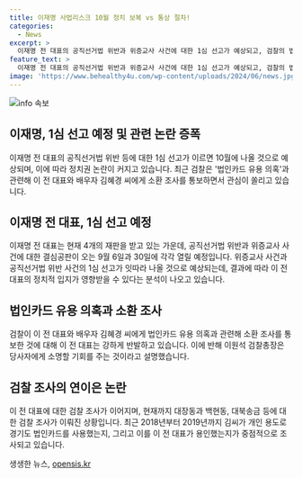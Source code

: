 ```yaml
---
title: 이재명 사법리스크 10월 정치 보복 vs 통상 절차!
categories:
  - News
excerpt: >
  이재명 전 대표의 공직선거법 위반과 위증교사 사건에 대한 1심 선고가 예상되고, 검찰의 법인카드 유용 의혹과 관련한 소환 조사로 정치권 논란이 확대되고 있습니다. 9월에 결심공판을 앞두고 있는 상황에서, 10월에 1심 선고가 잇따를 것으로 예상되며, 결과에 따라 대권 주자로서의 입지가 달라질 수 있다는 분석이 나오고 있습니다. 이에 대한 이 전 대표의 반발과 검찰의 입장 차이가 논란을 더 키우는 상황입니다. 경기도 법인카드 이용 의혹이 조사의 핵심으로 떠오르고 있어, 사람들의 이목이 집중되고 있는 상황입니다.
feature_text: >
  이재명 전 대표의 공직선거법 위반과 위증교사 사건에 대한 1심 선고가 예상되고, 검찰의 법인카드 유용 의혹과 관련한 소환 조사로 정치권 논란이 확대되고 있습니다. 9월에 결심공판을 앞두고 있는 상황에서, 10월에 1심 선고가 잇따를 것으로 예상되며, 결과에 따라 대권 주자로서의 입지가 달라질 수 있다는 분석이 나오고 있습니다. 이에 대한 이 전 대표의 반발과 검찰의 입장 차이가 논란을 더 키우는 상황입니다. 경기도 법인카드 이용 의혹이 조사의 핵심으로 떠오르고 있어, 사람들의 이목이 집중되고 있는 상황입니다.
image: 'https://www.behealthy4u.com/wp-content/uploads/2024/06/news.jpg'
---
```


<p><img src="https://www.behealthy4u.com/wp-content/uploads/2024/06/news.jpg" alt="info 속보" /></p>

<h2>이재명, 1심 선고 예정 및 관련 논란 증폭</h2>

<p data-ke-size="size16">이재명 전 대표의 공직선거법 위반 등에 대한 1심 선고가 이르면 10월에 나올 것으로 예상되며, 이에 따라 정치권 논란이 커지고 있습니다. 최근 검찰은 '법인카드 유용 의혹'과 관련해 이 전 대표와 배우자 김혜경 씨에게 소환 조사를 통보하면서 관심이 쏠리고 있습니다.</p>

<h2 data-ke-size="size26">이재명 전 대표, 1심 선고 예정</h2>

<p data-ke-size="size16">이재명 전 대표는 현재 4개의 재판을 받고 있는 가운데, 공직선거법 위반과 위증교사 사건에 대한 결심공판이 오는 9월 6일과 30일에 각각 열릴 예정입니다. 위증교사 사건과 공직선거법 위반 사건의 1심 선고가 잇따라 나올 것으로 예상되는데, 결과에 따라 이 전 대표의 정치적 입지가 영향받을 수 있다는 분석이 나오고 있습니다.</p>

<h2 data-ke-size="size26">법인카드 유용 의혹과 소환 조사</h2>

<p data-ke-size="size16">검찰이 이 전 대표와 배우자 김혜경 씨에게 법인카드 유용 의혹과 관련해 소환 조사를 통보한 것에 대해 이 전 대표는 강하게 반발하고 있습니다. 이에 반해 이원석 검찰총장은 당사자에게 소명할 기회를 주는 것이라고 설명했습니다.</p>

<h2 data-ke-size="size26">검찰 조사의 연이은 논란</h2>

<p data-ke-size="size16">이 전 대표에 대한 검찰 조사가 이어지며, 현재까지 대장동과 백현동, 대북송금 등에 대한 검찰 조사가 이뤄진 상황입니다. 최근 2018년부터 2019년까지 김씨가 개인 용도로 경기도 법인카드를 사용했는지, 그리고 이를 이 전 대표가 용인했는지가 중점적으로 조사되고 있습니다.</p>
생생한 뉴스, <a href="https://opensis.kr" rel="dofollow">opensis.kr</a>


